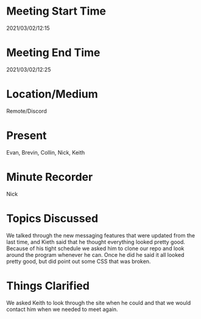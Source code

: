 # Meeting Start Time
2021/03/02/12:15
# Meeting End Time
2021/03/02/12:25

# Location/Medium
Remote/Discord

# Present
Evan, Brevin, Collin, Nick, Keith

# Minute Recorder
Nick

# Topics Discussed
We talked through the new messaging features that were updated from the last time, and Kieth said that he thought everything looked pretty good. Because of his tight schedule we asked him to clone our repo and look around the program whenever he can. Once he did he said it all looked pretty good, but did point out some CSS that was broken. 

# Things Clarified
We asked Keith to look through the site when he could and that we would contact him when we needed to meet again.